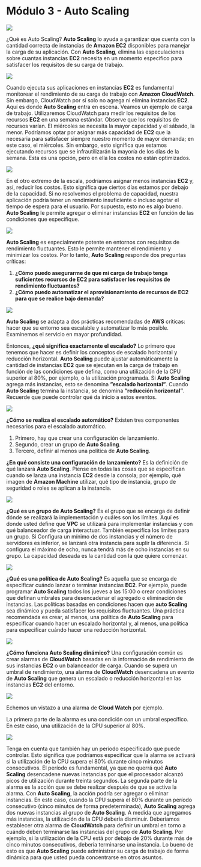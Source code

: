 # Módulo 3 - Auto Scaling

![](../aws-images/aws-modulo-03/m3-sprincipales-aws-009.png)

¿Qué es Auto Scaling? **Auto Scaling** lo ayuda a garantizar que cuenta con la cantidad correcta de instancias de **Amazon EC2** disponibles para manejar la carga de su aplicación. Con **Auto Scaling**, elimina las especulaciones sobre cuantas instancias **EC2** necesita en un momento específico para satisfacer los requisitos de su carga de trabajo.

![](../aws-images/aws-modulo-03/m3-sprincipales-aws-010.png)

Cuando ejecuta sus aplicaciones en instancias **EC2** es fundamental monitorear el rendimiento de su carga de trabajo con **Amazon CloudWatch**. Sin embargo, CloudWatch por sí solo no agrega ni elimina instancias **EC2**. Aquí es donde **Auto Scaling** entra en escena. Veamos un ejemplo de carga de trabajo. Utilizaremos CloudWatch para medir los requisitos de los recursos **EC2** en una semana estándar. Observe que los requisitos de recursos varían. El miércoles se necesita la mayor capacidad y el sábado, la menor. Podríamos optar por asignar más capacidad de **EC2** que la necesaria para satisfacer siempre nuestro momento de mayor demanda; en este caso, el miércoles. Sin embargo, esto significa que estamos ejecutando recursos que se infrautilizarán la mayoría de los días de la semana. Esta es una opción, pero en ella los costos no están optimizados.

![](../aws-images/aws-modulo-03/m3-sprincipales-aws-011.png)

En el otro extremo de la escala, podríamos asignar menos instancias **EC2** y, así, reducir los costos. Esto significa que ciertos días estamos por debajo de la capacidad. Si no resolvemos el problema de capacidad, nuestra aplicación podría tener un rendimiento insuficiente o incluso agotar el tiempo de espera para el usuario. Por supuesto, esto no es algo bueno. **Auto Scaling** le permite agregar o eliminar instancias **EC2** en función de las condiciones que especifique. 

![](../aws-images/aws-modulo-03/m3-sprincipales-aws-012.png)

**Auto Scaling** es especialmente potente en entornos con requisitos de rendimiento fluctuantes. Esto le permite mantener el rendimiento y minimizar los costos. Por lo tanto, **Auto Scaling** responde dos preguntas críticas: 

1. **¿Cómo puedo asegurarme de que mi carga de trabajo tenga suficientes recursos de EC2 para satisfacer los requisitos de rendimiento fluctuantes?**
2. **¿Cómo puedo automatizar el aprovisionamiento de recursos de EC2 para que se realice bajo demanda?**

![](../aws-images/aws-modulo-03/m3-sprincipales-aws-013.png)

**Auto Scaling** se adapta a dos prácticas recomendadas de **AWS** críticas: hacer que su entorno sea escalable y automatizar lo más posible. Examinemos el servicio en mayor profundidad.

Entonces, **¿qué significa exactamente el escalado?** Lo primero que tenemos que hacer es definir los conceptos de escalado horizontal y reducción horizontal. **Auto Scaling** puede ajustar automáticamente la cantidad de instancias **EC2** que se ejecutan en la carga de trabajo en función de las condiciones que defina, como una utilización de la CPU superior al 80%, por ejemplo, o la utilización programada. Si **Auto Scaling** agrega más instancias,  esto se denomina **”escalado horizontal”**. Cuando **Auto Scaling** termina la instancia, se denomina **”reducción horizontal”**. Recuerde que puede controlar qué da inicio a estos eventos. 

![](../aws-images/aws-modulo-03/m3-sprincipales-aws-014.png)

**¿Cómo se realiza el escalado automático?** Existen tres componentes necesarios para el escalado automático.

1. Primero, hay que crear una configuración de lanzamiento. 
2. Segundo, crear un grupo de **Auto Scaling**.
3. Tercero, definir al menos una política de **Auto Scaling**. 

**¿En qué consiste una configuración de lanzamiento?** Es la definición de qué lanzará **Auto Scaling**. Piense en todas las cosas que se especifican cuando se lanza una instancia **EC2** desde la consola; por ejemplo, qué imagen de **Amazon Machine** utilizar, qué tipo de instancia, grupo de seguridad o roles se aplican a la instancia. 

![](../aws-images/aws-modulo-03/m3-sprincipales-aws-015.png)

**¿Qué es un grupo de Auto Scaling?** Es el grupo que se encarga de definir dónde se realizará la implementación y cuáles son los límites. Aquí es donde usted define que **VPC** se utilizará para implementar instancias y con qué balanceador de carga interactuar. También especifica los límites para un grupo. Si Configura un mínimo de dos instancias y el número de servidores es inferior, se lanzará otra instancia para suplir la diferencia. Si configura el máximo de ocho, nunca tendrá más de ocho instancias en su grupo. La capacidad deseada es la cantidad con la que quiere comenzar. 

![](../aws-images/aws-modulo-03/m3-sprincipales-aws-016.png)

**¿Qué es una política de Auto Scaling?** Es aquella que se encarga de especificar cuándo lanzar o terminar instancias **EC2**. Por ejemplo, puede programar **Auto Scaling** todos los jueves a las 15:00 o crear condiciones que definan umbrales para desencadenar el agregado o eliminación de instancias. Las políticas basadas en condiciones hacen que **auto Scaling** sea dinámico y pueda satisfacer los requisitos fluctuantes. Una práctica recomendada es crear, al menos, una política de **Auto Scaling** para especificar cuando hacer un escalado horizontal y, al menos, una política para especificar cuándo hacer una reducción horizontal. 

![](../aws-images/aws-modulo-03/m3-sprincipales-aws-017.png)

**¿Cómo funciona Auto Scaling dinámico?**  Una configuración común es crear alarmas de **CloudWatch** basadas en la información de rendimiento de sus instancias **EC2** o un balanceador de carga. Cuando se supera un umbral de rendimiento, una alarma de **CloudWatch** desencadena un evento de **Auto Scaling** que genera un escalado o reducción horizontal en las instancias **EC2** del entorno.  

![](../aws-images/aws-modulo-03/m3-sprincipales-aws-018.png)

Echemos un vistazo a una alarma de **Cloud Watch** por ejemplo.

La primera parte de la alarma es una condición con un umbral específico. En este caso, una utilización de la CPU superior al 80%. 

![](../aws-images/aws-modulo-03/m3-sprincipales-aws-019.png)

Tenga en cuenta que también hay un período especificado que puede controlar. Esto significa que podríamos especificar que la alarma se activará si la utilización de la CPU supera el 80% durante cinco minutos consecutivos. El período es fundamental, ya que no querrá qué **Auto Scaling** desencadene nuevas instancias por que el procesador alcanzó picos de utilización durante treinta segundos. La segunda parte de la alarma es la acción que se debe realizar después de que se activa la alarma. Con **Auto Scaling**, la acción podría ser agregar o eliminar instancias. En este caso, cuando la CPU supera el 80% durante un período consecutivo (cinco minutos de forma predeterminada), **Auto Scaling** agrega dos nuevas instancias al grupo de **Auto Scaling**. A medida que agregamos más instancias, la utilización de la CPU debería disminuir. Deberíamos establecer otra alarma de **CloudWatch** para definir un umbral en torno a cuándo deben terminarse las instancias del grupo de **Auto Scaling**. Por ejemplo, si la utilización de la CPU está por debajo de 20% durante más de cinco minutos consecutivos, debería terminarse una instancia. Lo bueno de esto es que **Auto Scaling** puede administrar su carga de trabajo de forma dinámica para que usted pueda concentrarse en otros asuntos.